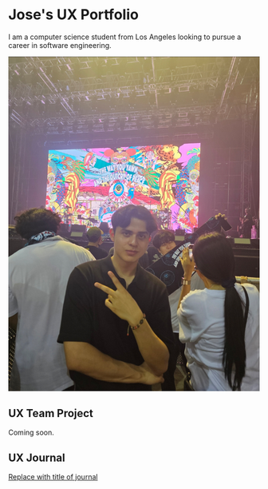 # Jose's UX Portfolio

I am a computer science student from Los Angeles looking to pursue a career in software engineering. 

![Pic](https://github.com/UsabilityEngineering/ux-journal-jfherrera02/blob/main/assets/josehpic.jpg "Pic of Myself")

## UX Team Project

Coming soon.

## UX Journal

[Replace with title of journal](j01/)
